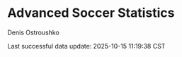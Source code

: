 # Advanced Soccer Statistics
Denis Ostroushko

<!-- gfm -->

Last successful data update: 2025-10-15 11:19:38 CST
